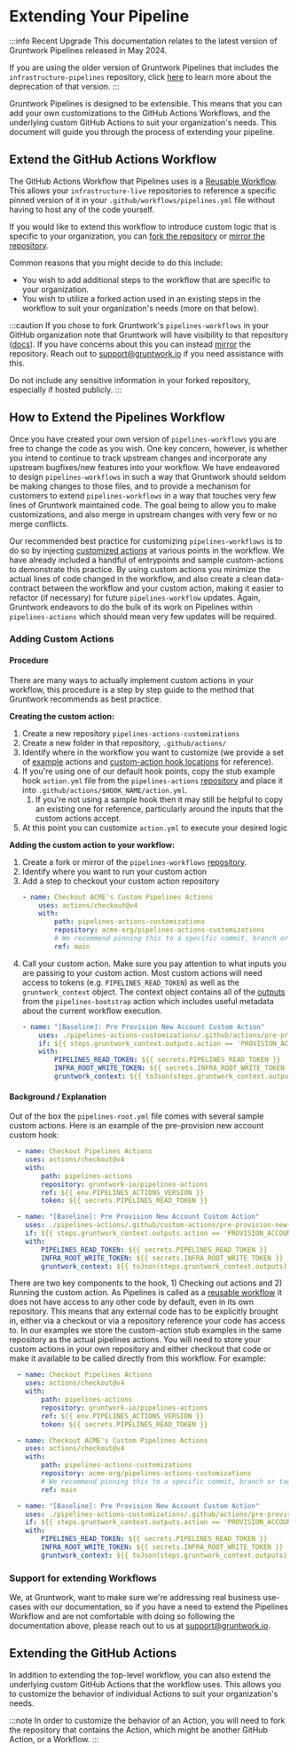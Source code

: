 # Extending Your Pipeline

:::info Recent Upgrade
This documentation relates to the latest version of Gruntwork Pipelines released in May 2024.

If you are using the older version of Gruntwork Pipelines that includes the `infrastructure-pipelines` repository, click [here](../../infrastructure-pipelines/overview/deprecation.md) to learn more about the deprecation of that version.
:::

Gruntwork Pipelines is designed to be extensible. This means that you can add your own customizations to the GitHub Actions Workflows, and the underlying custom GitHub Actions to suit your organization's needs. This document will guide you through the process of extending your pipeline.

## Extend the GitHub Actions Workflow

The GitHub Actions Workflow that Pipelines uses is a [Reusable Workflow](https://docs.github.com/en/actions/using-workflows/reusing-workflows). This allows your `infrastructure-live` repositories to reference a specific pinned version of it in your `.github/workflows/pipelines.yml` file without having to host any of the code yourself.

If you would like to extend this workflow to introduce custom logic that is specific to your organization, you can [fork the repository](https://docs.github.com/en/pull-requests/collaborating-with-pull-requests/working-with-forks/fork-a-repo) or [mirror the repository](https://docs.github.com/en/repositories/creating-and-managing-repositories/duplicating-a-repository).

Common reasons that you might decide to do this include:

- You wish to add additional steps to the workflow that are specific to your organization.
- You wish to utilize a forked action used in an existing steps in the workflow to suit your organization's needs (more on that below).

:::caution
If you chose to fork Gruntwork's `pipelines-workflows` in your GitHub organization note that Gruntwork will have visibility to that repository ([docs](https://docs.github.com/en/pull-requests/collaborating-with-pull-requests/working-with-forks/about-permissions-and-visibility-of-forks#about-permissions-for-creating-forks)). If you have concerns about this you can instead [mirror](https://docs.github.com/en/repositories/creating-and-managing-repositories/duplicating-a-repository) the repository. Reach out to <support@gruntwork.io> if you need assistance with this.

Do not include any sensitive information in your forked repository, especially if hosted publicly.
:::

## How to Extend the Pipelines Workflow

Once you have created your own version of `pipelines-workflows` you are free to change the code as you wish. One key concern, however, is whether you intend to continue to track upstream changes and incorporate any upstream bugfixes/new features into your workflow. We have endeavored to design `pipelines-workflows` in such a way that Gruntwork should seldom be making changes to those files, and to provide a mechanism for customers to extend `pipelines-workflows` in a way that touches very few lines of Gruntwork maintained code. The goal being to allow you to make customizations, and also merge in upstream changes with very few or no merge conflicts.

Our recommended best practice for customizing `pipelines-workflows` is to do so by injecting [customized actions](#adding-custom-actions) at various points in the workflow. We have already included a handful of entrypoints and sample custom-actions to demonstrate this practice. By using custom actions you minimize the actual lines of code changed in the workflow, and also create a clean data-contract between the workflow and your custom action, making it easier to refactor (if necessary) for future `pipelines-workflow` updates. Again, Gruntwork endeavors to do the bulk of its work on Pipelines within `pipelines-actions` which should mean very few updates will be required.

### Adding Custom Actions

#### Procedure

There are many ways to actually implement custom actions in your workflow, this procedure is a step by step guide to the method that Gruntwork recommends as best practice.

**Creating the custom action:**
1. Create a new repository `pipelines-actions-customizations`
1. Create a new folder in that repository, `.github/actions/`
1. Identify where in the workflow you want to customize (we provide a set of [example](https://github.com/gruntwork-io/pipelines-actions/tree/main/.github/custom-actions) actions and [custom-action hook locations](https://github.com/gruntwork-io/pipelines-workflows/blob/main/.github/workflows/pipelines-root.yml) for reference).
1. If you're using one of our default hook points, copy the stub example hook `action.yml` file from the `pipelines-actions` [repository](https://github.com/gruntwork-io/pipelines-actions/tree/main/.github/custom-actions) and place it into `.github/actions/$HOOK_NAME/action.yml`.
    1. If you're not using a sample hook then it may still be helpful to copy an existing one for reference, particularly around the inputs that the custom actions accept.
1. At this point you can customize `action.yml` to execute your desired logic

**Adding the custom action to your workflow:**
1. Create a fork or mirror of the `pipelines-workflows` [repository](https://github.com/gruntwork-io/pipelines-workflows).
1. Identify where you want to run your custom action
1. Add a step to checkout your custom action repository
    ```yml
    - name: Checkout ACME's Custom Pipelines Actions
        uses: actions/checkout@v4
        with:
            path: pipelines-actions-customizations
            repository: acme-org/pipelines-actions-customizations
            # We recommend pinning this to a specific commit, branch or tag instead of main
            ref: main
    ```
1. Call your custom action. Make sure you pay attention to what inputs you are passing to your custom action.  Most custom actions will need access to tokens (e.g. `PIPELINES_READ_TOKEN`) as well as the `gruntwork_context` object. The context object contains all of the [outputs](https://github.com/gruntwork-io/pipelines-actions/blob/main/.github/actions/pipelines-bootstrap/action.yml#L43) from the `pipelines-bootstrap` action which includes useful metadata about the current workflow execution.
    ```yml
    - name: "[Baseline]: Pre Provision New Account Custom Action"
        uses: ./pipelines-actions-customizations/.github/actions/pre-provision-new-account
        if: ${{ steps.gruntwork_context.outputs.action == 'PROVISION_ACCOUNT' }}
        with:
            PIPELINES_READ_TOKEN: ${{ secrets.PIPELINES_READ_TOKEN }}
            INFRA_ROOT_WRITE_TOKEN: ${{ secrets.INFRA_ROOT_WRITE_TOKEN }}
            gruntwork_context: ${{ toJson(steps.gruntwork_context.outputs) }}
    ```

#### Background / Explanation
Out of the box the `pipelines-root.yml` file comes with several sample custom actions. Here is an example of the pre-provision new account custom hook:

```yml
  - name: Checkout Pipelines Actions
    uses: actions/checkout@v4
    with:
        path: pipelines-actions
        repository: gruntwork-io/pipelines-actions
        ref: ${{ env.PIPELINES_ACTIONS_VERSION }}
        token: ${{ secrets.PIPELINES_READ_TOKEN }}

  - name: "[Baseline]: Pre Provision New Account Custom Action"
    uses: ./pipelines-actions/.github/custom-actions/pre-provision-new-account
    if: ${{ steps.gruntwork_context.outputs.action == 'PROVISION_ACCOUNT' }}
    with:
        PIPELINES_READ_TOKEN: ${{ secrets.PIPELINES_READ_TOKEN }}
        INFRA_ROOT_WRITE_TOKEN: ${{ secrets.INFRA_ROOT_WRITE_TOKEN }}
        gruntwork_context: ${{ toJson(steps.gruntwork_context.outputs) }}
```

There are two key components to the hook, 1) Checking out actions and 2) Running the custom action.  As Pipelines is called as a [reusable workflow](https://docs.github.com/en/actions/using-workflows/reusing-workflows#calling-a-reusable-workflow) it does not have access to any other code by default, even in its own repository. This means that any external code has to be explicitly brought in, either via a checkout or via a repository reference your code has access to. In our examples we store the custom-action stub examples in the same repository as the actual pipelines actions. You will need to store your custom actions in your own repository and either checkout that code or make it available to be called directly from this workflow.  For example:

```yml
  - name: Checkout Pipelines Actions
    uses: actions/checkout@v4
    with:
        path: pipelines-actions
        repository: gruntwork-io/pipelines-actions
        ref: ${{ env.PIPELINES_ACTIONS_VERSION }}
        token: ${{ secrets.PIPELINES_READ_TOKEN }}

  - name: Checkout ACME's Custom Pipelines Actions
    uses: actions/checkout@v4
    with:
        path: pipelines-actions-customizations
        repository: acme-org/pipelines-actions-customizations
        # We recommend pinning this to a specific commit, branch or tag instead of main
        ref: main

  - name: "[Baseline]: Pre Provision New Account Custom Action"
    uses: ./pipelines-actions-customizations/.github/actions/pre-provision-new-account
    if: ${{ steps.gruntwork_context.outputs.action == 'PROVISION_ACCOUNT' }}
    with:
        PIPELINES_READ_TOKEN: ${{ secrets.PIPELINES_READ_TOKEN }}
        INFRA_ROOT_WRITE_TOKEN: ${{ secrets.INFRA_ROOT_WRITE_TOKEN }}
        gruntwork_context: ${{ toJson(steps.gruntwork_context.outputs) }}
```




### Support for extending Workflows

We, at Gruntwork, want to make sure we're addressing real business use-cases with our documentation, so if you have a need to extend the Pipelines Workflow and are not comfortable with doing so following the documentation above, please reach out to us at <support@gruntwork.io>.


## Extending the GitHub Actions

In addition to extending the top-level workflow, you can also extend the underlying custom GitHub Actions that the workflow uses. This allows you to customize the behavior of individual Actions to suit your organization's needs.

:::note
In order to customize the behavior of an Action, you will need to fork the repository that contains the Action, which might be another GitHub Action, or a Workflow.
:::
